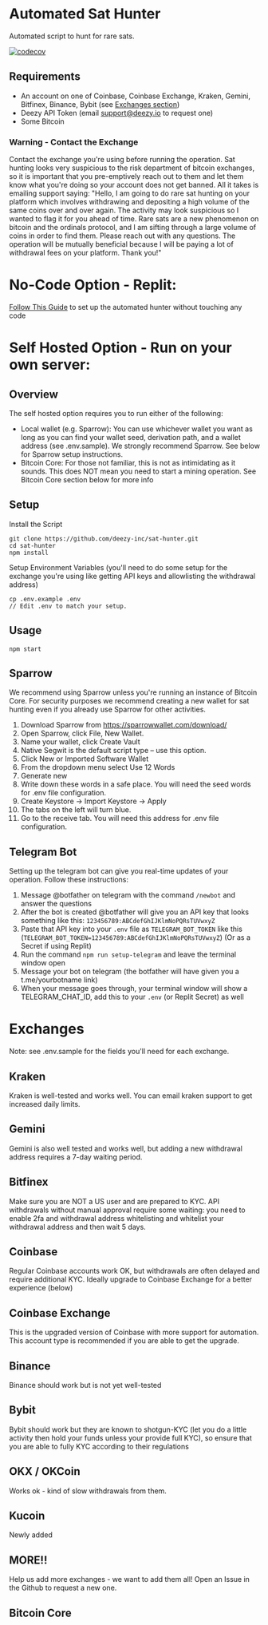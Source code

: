 # Automated Sat Hunter
Automated script to hunt for rare sats.

[![codecov](https://codecov.io/gh/deezy-inc/sat-hunter/graph/badge.svg?token=Z6LUE3D7FQ)](https://codecov.io/gh/deezy-inc/sat-hunter)

## Requirements
- An account on one of Coinbase, Coinbase Exchange, Kraken, Gemini, Bitfinex, Binance, Bybit (see [Exchanges section](https://github.com/deezy-inc/sat-hunter#exchanges))
- Deezy API Token (email support@deezy.io to request one)
- Some Bitcoin

### Warning - Contact the Exchange
Contact the exchange you're using before running the operation. Sat hunting looks very suspicious to the risk department of bitcoin exchanges, so it is important
that you pre-emptively reach out to them and let them know what you're doing so your account does not get banned. All
it takes is emailing support saying: "Hello, I am going to do rare sat hunting on your platform which involves
withdrawing and depositing a high volume of the same coins over and over again. The activity may look suspicious so I
wanted to flag it for you ahead of time. Rare sats are a new phenomenon on bitcoin and the ordinals protocol, and I am
sifting through a large volume of coins in order to find them. Please reach out with any questions. The operation will
be mutually beneficial because I will be paying a lot of withdrawal fees on your platform. Thank you!"

# No-Code Option - Replit:
[Follow This Guide](https://docs.google.com/document/d/17Psk_fY-mhDJ9oVYz2OwbMT1CjCvdOk6Ugqpf0-y_ds/edit#heading=h.a0btlgclkz18) to set up the automated hunter without touching any code

# Self Hosted Option - Run on your own server:

## Overview
The self hosted option requires you to run either of the following:
- Local wallet (e.g. Sparrow): You can use whichever wallet you want as long as you can find your wallet seed, derivation path, and a wallet address (see .env.sample). We strongly recommend Sparrow. See below for Sparrow setup instructions.
- Bitcoin Core: For those not familiar, this is not as intimidating as it sounds. This does NOT mean you need to start a mining operation. See Bitcoin Core section below for more info


## Setup
Install the Script
```agsl
git clone https://github.com/deezy-inc/sat-hunter.git
cd sat-hunter
npm install
```

Setup Environment Variables (you'll need to do some setup for the exchange you're using like getting API keys and allowlisting the withdrawal address)
```agsl
cp .env.example .env
// Edit .env to match your setup.
```



## Usage
```agsl
npm start
```

## Sparrow
We recommend using Sparrow unless you're running an instance of Bitcoin Core. For security purposes we recommend creating a new wallet for sat hunting even if you already use Sparrow for other activities.
1) Download Sparrow from https://sparrowwallet.com/download/
2) Open Sparrow, click File, New Wallet.
3) Name your wallet, click Create Vault
4) Native Segwit is the default script type – use this option.
5) Click New or Imported Software Wallet
6) From the dropdown menu select Use 12 Words
7) Generate new
8) Write down these words in a safe place. You will need the seed words for .env file configuration.
9) Create Keystore -> Import Keystore -> Apply
10) The tabs on the left will turn blue.
11) Go to the receive tab. You will need this address for .env file configuration.


## Telegram Bot
Setting up the telegram bot can give you real-time updates of your operation. Follow these instructions:
1) Message @botfather on telegram with the command `/newbot` and answer the questions
2) After the bot is created @botfather will give you an API key that looks something like this: `123456789:ABCdefGhIJKlmNoPQRsTUVwxyZ`
3) Paste that API key into your `.env` file as `TELEGRAM_BOT_TOKEN` like this (`TELEGRAM_BOT_TOKEN=123456789:ABCdefGhIJKlmNoPQRsTUVwxyZ`) (Or as a Secret if using Replit)
4) Run the command `npm run setup-telegram` and leave the terminal window open
5) Message your bot on telegram (the botfather will have given you a t.me/yourbotname link)
6) When your message goes through, your terminal window will show a TELEGRAM_CHAT_ID, add this to your `.env` (or Replit Secret) as well

# Exchanges
Note: see .env.sample for the fields you'll need for each exchange.

## Kraken
Kraken is well-tested and works well. You can email kraken support to get increased daily limits.

## Gemini
Gemini is also well tested and works well, but adding a new withdrawal address requires a 7-day waiting period.

## Bitfinex
Make sure you are NOT a US user and are prepared to KYC. API withdrawals without manual approval require some waiting: you need to enable 2fa and withdrawal address whitelisting and whitelist your withdrawal address and then wait 5 days.

## Coinbase
Regular Coinbase accounts work OK, but withdrawals are often delayed and require additional KYC. Ideally upgrade to Coinbase Exchange for a better experience (below)

## Coinbase Exchange
This is the upgraded version of Coinbase with more support for automation. This account type is recommended if you are able to get the upgrade.

## Binance
Binance should work but is not yet well-tested

## Bybit
Bybit should work but they are known to shotgun-KYC (let you do a little activity then hold your funds unless your provide full KYC), so ensure that you are able to fully KYC according to their regulations

## OKX / OKCoin
Works ok - kind of slow withdrawals from them.

## Kucoin
Newly added

## MORE!!
Help us add more exchanges - we want to add them all! Open an Issue in the Github to request a new one.



## Bitcoin Core
